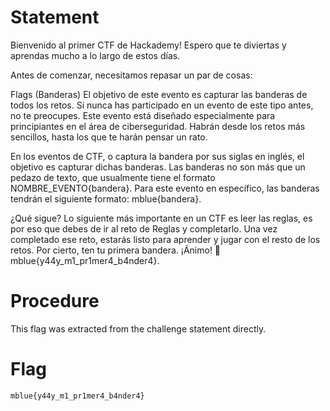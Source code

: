 # Statement

Bienvenido al primer CTF de Hackademy! Espero que te diviertas y aprendas mucho a lo largo de estos días.

Antes de comenzar, necesitamos repasar un par de cosas:

Flags (Banderas)
El objetivo de este evento es capturar las banderas de todos los retos. Si nunca has participado en un evento de este tipo antes, no te preocupes. Este evento está diseñado especialmente para principiantes en el área de ciberseguridad. Habrán desde los retos más sencillos, hasta los que te harán pensar un rato.

En los eventos de CTF, o captura la bandera por sus siglas en inglés, el objetivo es capturar dichas banderas. Las banderas no son más que un pedazo de texto, que usualmente tiene el formato NOMBRE_EVENTO{bandera}. Para este evento en específico, las banderas tendrán el siguiente formato: mblue{bandera}.

¿Qué sigue?
Lo siguiente más importante en un CTF es leer las reglas, es por eso que debes de ir al reto de Reglas y completarlo. Una vez completado ese reto, estarás listo para aprender y jugar con el resto de los retos. Por cierto, ten tu primera bandera. ¡Ánimo! 🚀 mblue{y44y_m1_pr1mer4_b4nder4}.

# Procedure

This flag was extracted from the challenge statement directly.

# Flag

`mblue{y44y_m1_pr1mer4_b4nder4}`
